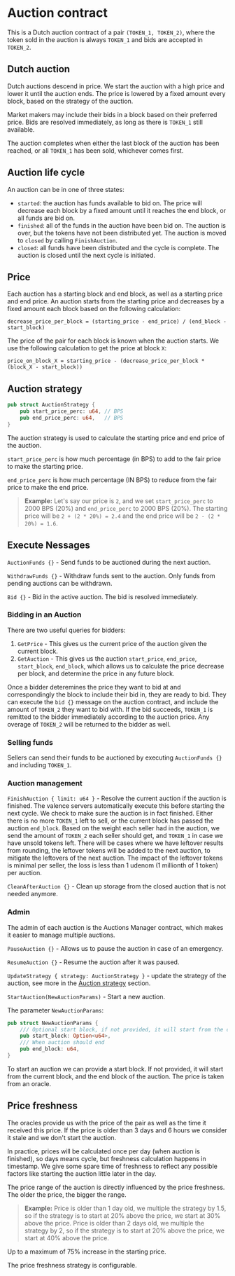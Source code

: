 # Auction contract

This is a Dutch auction contract of a pair `(TOKEN_1, TOKEN_2)`, where the token sold in the auction is always `TOKEN_1` and bids are accepted in `TOKEN_2`.

## Dutch auction

Dutch auctions descend in price. We start the auction with a high price and lower it until the auction ends. The price is lowered by a fixed amount every block, based on the strategy of the auction.

Market makers may include their bids in a block based on their preferred price. Bids are resolved immediately, as long as there is `TOKEN_1` still available.

The auction completes when either the last block of the auction has been reached, or all `TOKEN_1` has been sold, whichever comes first.

## Auction life cycle

An auction can be in one of three states:

- `started`: the auction has funds available to bid on. The price will decrease each block by a fixed amount until it reaches the end block, or all funds are bid on.
- `finished`: all of the funds in the auction have been bid on. The auction is over, but the tokens have not been distributed yet. The auction is moved to `closed` by calling `FinishAuction`.
- `closed`: all funds have been distributed and the cycle is complete. The auction is closed until the next cycle is initiated.


## Price

Each auction has a starting block and end block, as well as a starting price and end price. An auction starts from the starting price and decreases by a fixed amount each block based on the following calculation:

`decrease_price_per_block = (starting_price - end_price) / (end_block - start_block)`

The price of the pair for each block is known when the auction starts. We use the following calculation to get the price at block `X`:

`price_on_block_X = starting_price - (decrease_price_per_block * (block_X - start_block))`

## Auction strategy
```rust
pub struct AuctionStrategy {
    pub start_price_perc: u64, // BPS
    pub end_price_perc: u64,   // BPS
}
```

The auction strategy is used to calculate the starting price and end price of the auction.

`start_price_perc` is how much percentage (in BPS) to add to the fair price to make the starting price.

`end_price_perc` is how much percentage (IN BPS) to reduce from the fair price to make the end price.

> **Example:**
> Let's say our price is `2`, and we set `start_price_perc` to 2000 BPS (20%) and `end_price_perc` to 2000 BPS (20%).
The starting price will be `2 + (2 * 20%) = 2.4` and the end price will be `2 - (2 * 20%) = 1.6`.

## Execute Nessages

`AuctionFunds {}` - Send funds to be auctioned during the next auction.

`WithdrawFunds {}` - Withdraw funds sent to the auction. Only funds from pending auctions can be withdrawn.

`Bid {}` - Bid in the active auction. The bid is resolved immediately.

### Bidding in an Auction

There are two useful queries for bidders:

1. `GetPrice` - This gives us the current price of the auction given the current block.
2. `GetAuction` - This gives us the auction `start_price`, `end_price`, `start_block`, `end_block`, which allows us to calculate the price decrease per block, and determine the price in any future block. 

Once a bidder deteremines the price they want to bid at and correspondingly the block to include their bid in, they are ready to bid. They can execute the `bid {}` message on the auction contract, and include the amount of `TOKEN_2` they want to bid with. If the bid succeeds, `TOKEN_1` is remitted to the bidder immediately according to the auction price. Any overage of `TOKEN_2` will be returned to the bidder as well.

### Selling funds
Sellers can send their funds to be auctioned by executing `AuctionFunds {}` and including `TOKEN_1`.

### Auction management

`FinishAuction { limit: u64 }` - Resolve the current auction if the auction is finished. The valence servers automatically execute this before starting the next cycle.
We check to make sure the auction is in fact finished. Either there is no more `TOKEN_1` left to sell, or the current block has passed the auction `end_block`.
Based on the weight each seller had in the auction, we send the amount of `TOKEN_2` each seller should get, and `TOKEN_1` in case we have unsold tokens left.
There will be cases where we have leftover results from rounding, the leftover tokens will be added to the next auction, to mitigate the leftovers of the next auction.
The impact of the leftover tokens is minimal per seller, the loss is less than 1 udenom (1 millionth of 1 token) per auction.

`CleanAfterAuction {}` - Clean up storage from the closed auction that is not needed anymore.

### Admin

The admin of each auction is the Auctions Manager contract, which makes it easier to manage multiple auctions.

`PauseAuction {}` - Allows us to pause the auction in case of an emergency.

`ResumeAuction {}` - Resume the auction after it was paused.

`UpdateStrategy { strategy: AuctionStrategy }` - update the strategy of the auction, see more in the [Auction strategy](#auction-strategy) section.

`StartAuction(NewAuctionParams)` - Start a new auction.

The parameter `NewAuctionParams`:
```rust
pub struct NewAuctionParams {
    /// Optional start block, if not provided, it will start from the current block
    pub start_block: Option<u64>,
    /// When auction should end
    pub end_block: u64,
}
```
To start an auction we can provide a start block. If not provided, it will start from the current block, and the end block of the auction.
The price is taken from an oracle.

## Price freshness

The oracles provide us with the price of the pair as well as the time it received this price.
If the price is older than 3 days and 6 hours we consider it stale and we don't start the auction.

In practice, prices will be calculated once per day (when auction is finished), so days means cycle, but freshness calculation happens in timestamp.
We give some spare time of freshness to reflect any possible factors like starting the auction little later in the day.

The price range of the auction is directly influenced by the price freshness. The older the price, the bigger the range.

> **Example:**
> Price is older than 1 day old, we multiple the strategy by 1.5, so if the strategy is to start at 20% above the price, we start at 30% above the price.
> Price is older than 2 days old, we multiple the strategy by 2, so if the strategy is to start at 20% above the price, we start at 40% above the price.

Up to a maximum of 75% increase in the starting price.

The price freshness strategy is configurable.
